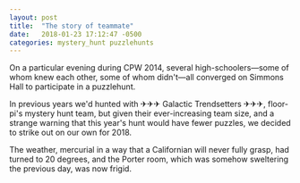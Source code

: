 ```yaml
---
layout: post
title:  "The story of teammate"
date:   2018-01-23 17:12:47 -0500
categories: mystery_hunt puzzlehunts
---
```


On a particular evening during CPW 2014, several high-schoolers—some of whom knew each other, some of whom didn't—all converged on Simmons Hall to participate in a puzzlehunt.

In previous years we'd hunted with ✈✈✈ Galactic Trendsetters ✈✈✈, floor-pi's mystery hunt team, but given their ever-increasing team size, and a strange warning that this year's hunt would have fewer puzzles, we decided to strike out on our own for 2018.

The weather, mercurial in a way that a Californian will never fully grasp, had turned to 20 degrees, and the Porter room, which was somehow sweltering the previous day, was now frigid. 

